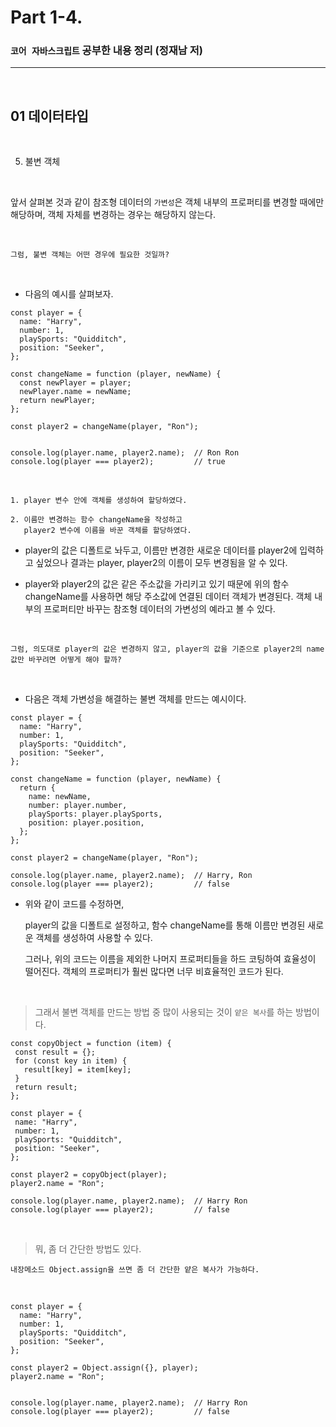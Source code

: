# Part 1-4.

### `코어 자바스크립트` 공부한 내용 정리 (정재남 저)

---

<br>

## 01 데이터타입

<br>

5. 불변 객체

<br>

앞서 살펴본 것과 같이 참조형 데이터의 `가변성`은 객체 내부의 프로퍼티를 변경할 때에만 해당하며, 객체 자체를 변경하는 경우는 해당하지 않는다.

<br>

    그럼, 불변 객체는 어떤 경우에 필요한 것일까?

<br>

- 다음의 예시를 살펴보자.

```
const player = {
  name: "Harry",
  number: 1,
  playSports: "Quidditch",
  position: "Seeker",
};

const changeName = function (player, newName) {
  const newPlayer = player;
  newPlayer.name = newName;
  return newPlayer;
};

const player2 = changeName(player, "Ron");


console.log(player.name, player2.name);  // Ron Ron
console.log(player === player2);         // true

```

<br>

    1. player 변수 안에 객체를 생성하여 할당하였다.

    2. 이름만 변경하는 함수 changeName을 작성하고
       player2 변수에 이름을 바꾼 객체를 할당하였다.

- player의 값은 디폴트로 놔두고, 이름만 변경한 새로운 데이터를 player2에 입력하고 싶었으나
  결과는 player, player2의 이름이 모두 변경됨을 알 수 있다.

- player와 player2의 값은 같은 주소값을 가리키고 있기 때문에
  위의 함수 changeName를 사용하면 해당 주소값에 연결된 데이터 객체가 변경된다.
  객체 내부의 프로퍼티만 바꾸는 참조형 데이터의 가변성의 예라고 볼 수 있다.

<br>

```
그럼, 의도대로 player의 값은 변경하지 않고, player의 값을 기준으로 player2의 name 값만 바꾸려면 어떻게 해야 할까?
```

<br>

- 다음은 객체 가변성을 해결하는 불변 객체를 만드는 예시이다.

```
const player = {
  name: "Harry",
  number: 1,
  playSports: "Quidditch",
  position: "Seeker",
};

const changeName = function (player, newName) {
  return {
    name: newName,
    number: player.number,
    playSports: player.playSports,
    position: player.position,
  };
};

const player2 = changeName(player, "Ron");

console.log(player.name, player2.name);  // Harry, Ron
console.log(player === player2);         // false

```

- 위와 같이 코드를 수정하면,

  player의 값을 디폴트로 설정하고, 함수 changeName를 통해 이름만 변경된 새로운 객체를 생성하여 사용할 수 있다.

  그러나, 위의 코드는 이름을 제외한 나머지 프로퍼티들을 하드 코팅하여 효율성이 떨어진다. 객체의 프로퍼티가 훨씬 많다면 너무 비효율적인 코드가 된다.

<br>

> 그래서 불변 객체를 만드는 방법 중 많이 사용되는 것이 `얕은 복사`를 하는 방법이다.

```
const copyObject = function (item) {
 const result = {};
 for (const key in item) {
   result[key] = item[key];
 }
 return result;
};

const player = {
 name: "Harry",
 number: 1,
 playSports: "Quidditch",
 position: "Seeker",
};

const player2 = copyObject(player);
player2.name = "Ron";

console.log(player.name, player2.name);  // Harry Ron
console.log(player === player2);         // false
```

<br>

> 뭐, 좀 더 간단한 방법도 있다.

    내장메소드 Object.assign을 쓰면 좀 더 간단한 얕은 복사가 가능하다.

<br>

```
const player = {
  name: "Harry",
  number: 1,
  playSports: "Quidditch",
  position: "Seeker",
};

const player2 = Object.assign({}, player);
player2.name = "Ron";


console.log(player.name, player2.name);  // Harry Ron
console.log(player === player2);         // false

```
